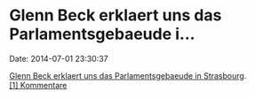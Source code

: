 Glenn Beck erklaert uns das Parlamentsgebaeude i\...
====================================================

Date: 2014-07-01 23:30:37

[Glenn Beck erklaert uns das Parlamentsgebaeude in
Strasbourg](http://mediamatters.org/video/2010/11/16/beck-compares-photo-of-eu-building-to-illustrat/173403).\
[\[1\] Kommentare](http://fettemama.org/p/958)
